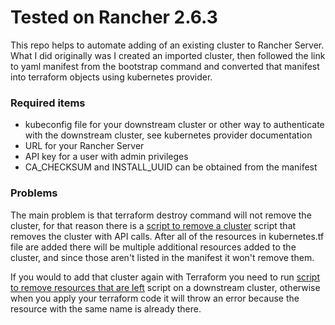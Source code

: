 # Tested on Rancher 2.6.3

This repo helps to automate adding of an existing cluster to Rancher Server. What I did originally was I created an imported cluster, then followed the link to yaml manifest from the bootstrap command and converted that manifest into  terraform objects using kubernetes provider.

### Required items
- kubeconfig file for your downstream cluster or other way to authenticate with the downstream cluster, see kubernetes provider documentation
- URL for your Rancher Server
- API key for a user with admin privileges
- CA_CHECKSUM and INSTALL_UUID can be obtained from the manifest

### Problems

The main problem is that terraform destroy command will not remove the cluster, for that reason there is a [script to remove a cluster](delete_cluster.sh) script that removes the cluster with API calls. After all of the resources in kubernetes.tf file are added there will be multiple additional resources added to the cluster, and since those aren't listed in the manifest it won't remove them.

If you would to add that cluster again with Terraform you need to run [script to remove resources that are left](remove_remaining_resources.sh) script on a downstream cluster, otherwise when you apply your terraform code it will throw an error because the resource with the same name is already there.